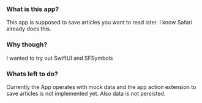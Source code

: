 ### What is this app?
This app is supposed to save articles you want to read later. I know Safari already does this.

### Why though?
I wanted to try out SwiftUI and SFSymbols

### Whats left to do?
Currently the App operates with mock data and the app action extension to save articles is not implemented yet. Also data is not persisted.